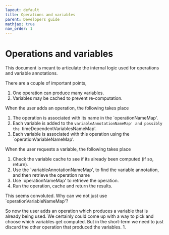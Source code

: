 ```yaml
---
layout: default
title: Operations and variables
parent: Developers guide
mathjax: true
nav_order: 1
---
```


#  Operations and variables

This document is meant to articulate the internal logic used for operations and variable annotations.

There are a couple of important points,
1. One operation can produce many variables.
2. Variables may be cached to prevent re-computation.

When the user adds an operation, the following takes place
1. The operation is associated with its name in the `operationNameMap'.
2. Each variable is added to the `variableAnnotationNameMap' and possibly the `timeDependentVariablesNameMap'.
3. Each variable is associated with this operation using the `operationVariableNameMap'.

When the user requests a variable, the following takes place
1. Check the variable cache to see if its already been computed (if so, return).
2. Use the `variableAnnotationNameMap', to find the variable annotation, and then retrieve the operation name
3. Use `operationNameMap' to retrieve the operation.
4. Run the operation, cache and return the results.

This seems convoluted. Why can we not just use `operationVariableNameMap'?

So now the user adds an operation which produces a variable that is already being used. We certainly could come up with a way to pick and choose which variables get computed. But in the short-term we need to just discard the other operation that produced the variables.
1. 
